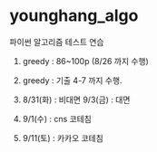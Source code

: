 # younghang_algo
파이썬 알고리즘 테스트 연습

1. greedy : 86~100p (8/26 까지 수행)

2. greedy : 기출 4-7 까지 수행. 

3. 8/31(화) : 비대면  9/3(금) : 대면  

4. 9/1(수) : cns 코테침

5. 9/11(토) : 카카오 코테침

